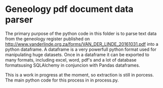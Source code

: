 # Geneology pdf document data parser

The primary purpose of the python code in this folder is to parse text data from the geneology register published on http://www.vanderlinde.org.za/forms/VAN_DER_LINDE_20161031.pdf into a python dataframe. A dataframe is a very powerfull python format used for manipulating huge datasets. Once in a dataframe it can be exported to many formats, including excel, word, pdf's and a lot of database formatsusing SQLAlchemy in conjuncion with Pandas dataframes.

This is a work in progress at the moment, so extraction is still in porcess. The main python code for this process in in process.py.

